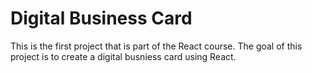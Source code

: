# Digital Business Card

This is the first project that is part of the React course. The goal of this project is to create a digital busniess card using React.
